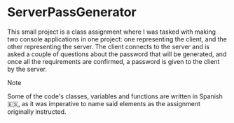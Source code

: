 # ServerPassGenerator
This small project is a class assignment where I was tasked with making two console applications in one project: one representing the client, and the other representing the server.
The client connects to the server and is asked a couple of questions about the password that will be generated, and once all the requirements are confirmed, a password is given to the client by the server.

> [!NOTE]  
> Some of the code's classes, variables and functions are written in Spanish :es:, as it was imperative to name said elements as the assignment originally instructed. 
